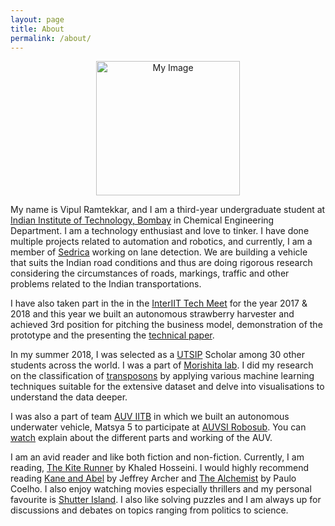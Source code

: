 ```yaml
---
layout: page
title: About
permalink: /about/
---
```

<p align = "center">
<img src="https://vipulramtekkar.github.io/assets/Vipul.jpg" alt="My Image" align="middle" width="230" height="215">
</p>


My name is Vipul Ramtekkar, and I am a third-year undergraduate student at [Indian Institute of Technology, Bombay](http://www.iitb.ac.in/) in Chemical Engineering Department. I am a technology enthusiast and love to tinker. I have done multiple projects related to automation and robotics, and currently, I am a member of [Sedrica](http://www.umiciitb.com/rise.html) working on lane detection. We are building a vehicle that suits the Indian road conditions and thus are doing rigorous research considering the circumstances of roads, markings, traffic and other problems related to the Indian transportations.

I have also taken part in the in the [InterIIT Tech Meet](http://inter-iit.tech/) for the year 2017 & 2018 and this year we built an autonomous strawberry harvester and achieved 3rd position for pitching the business model, demonstration of the prototype and the presenting the [technical paper]({{site.url}}/assets/report.pdf).

In my summer 2018, I was selected as a [UTSIP](https://www.ilo.k.u-tokyo.ac.jp/summer_en) Scholar among 30 other students across the world. I was a part of [Morishita lab](https://www.morishita-lab.com/). I did my research on the classification of [transposons](https://en.wikipedia.org/wiki/Transposable_element) by applying various machine learning techniques suitable for the extensive dataset and delve into visualisations to understand the data deeper. 

I was also a part of team [AUV IITB](http://www.auv-iitb.org/) in which we built an autonomous underwater vehicle, Matsya 5 to participate at [AUVSI Robosub](https://www.robonation.org/competition/robosub). You can [watch](https://www.youtube.com/watch?v=njcUPe0PbCE&t=242) explain about the different parts and working of the AUV. 

I am an avid reader and like both fiction and non-fiction. Currently, I am reading, [The Kite Runner](https://www.goodreads.com/book/show/77203.The_Kite_Runner) by Khaled Hosseini. I would highly recommend reading [Kane and Abel](https://www.goodreads.com/book/show/78983.Kane_and_Abel) by Jeffrey Archer and [The Alchemist](https://www.goodreads.com/book/show/865.The_Alchemist) by Paulo Coelho. I also enjoy watching movies especially thrillers and my personal favourite is [Shutter Island](https://www.imdb.com/title/tt1130884/). I also like solving puzzles and I am always up for discussions and debates on topics ranging from politics to science.
